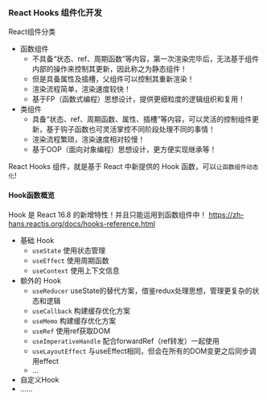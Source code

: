 ### React Hooks 组件化开发

React组件分类

- 函数组件
  - 不具备“状态、ref、周期函数”等内容，第一次渲染完毕后，无法基于组件内部的操作来控制其更新，因此称之为静态组件！
  - 但是具备属性及插槽，父组件可以控制其重新渲染！
  - 渲染流程简单，渲染速度较快！
  - 基于FP（函数式编程）思想设计，提供更细粒度的逻辑组织和复用！
- 类组件
  - 具备“状态、ref、周期函数、属性、插槽”等内容，可以灵活的控制组件更新，基于钩子函数也可灵活掌控不同阶段处理不同的事情！
  - 渲染流程繁琐，渲染速度相对较慢！
  - 基于OOP（面向对象编程）思想设计，更方便实现继承等！

React Hooks 组件，就是基于 React 中新提供的 Hook 函数，可以`让函数组件动态化`!

#### Hook函数概览

Hook 是 React 16.8 的新增特性！并且只能运用到函数组件中！
https://zh-hans.reactjs.org/docs/hooks-reference.html

- 基础 Hook
  - `useState` 使用状态管理
  - `useEffect` 使用周期函数
  - `useContext` 使用上下文信息
- 额外的 Hook
  - `useReducer` useState的替代方案，借鉴redux处理思想，管理更复杂的状态和逻辑
  - `useCallback` 构建缓存优化方案
  - `useMemo` 构建缓存优化方案
  - `useRef` 使用ref获取DOM
  - `useImperativeHandle` 配合forwardRef（ref转发）一起使用
  - `useLayoutEffect` 与useEffect相同，但会在所有的DOM变更之后同步调用effect
  - …
- 自定义Hook
- ……
